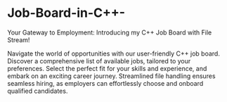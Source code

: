 # Job-Board-in-C++-
Your Gateway to Employment: Introducing my C++ Job Board with File Stream!

Navigate the world of opportunities with our user-friendly C++ job board.
Discover a comprehensive list of available jobs, tailored to your preferences.
Select the perfect fit for your skills and experience, and embark on an exciting career journey.
Streamlined file handling ensures seamless hiring, as employers can effortlessly choose and onboard qualified candidates. 


